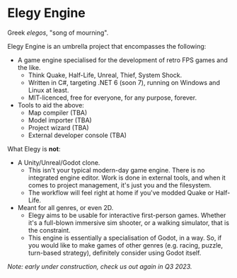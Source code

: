 
# Elegy Engine

Greek *elegos*, "song of mourning".

Elegy Engine is an umbrella project that encompasses the following:
* A game engine specialised for the development of retro FPS games and the like.
  * Think Quake, Half-Life, Unreal, Thief, System Shock.
  * Written in C#, targeting .NET 6 (soon 7), running on Windows and Linux at least.
  * MIT-licenced, free for everyone, for any purpose, forever.
* Tools to aid the above:
  * Map compiler (TBA)
  * Model importer (TBA)
  * Project wizard (TBA)
  * External developer console (TBA)

What Elegy is **not**:
* A Unity/Unreal/Godot clone.
  * This isn't your typical modern-day game engine. There is no integrated engine editor. Work is done in external tools, and when it comes to project management, it's just you and the filesystem.
  * The workflow will feel right at home if you've modded Quake or Half-Life.
* Meant for all genres, or even 2D.
  * Elegy aims to be usable for interactive first-person games. Whether it's a full-blown immersive sim shooter, or a walking simulator, that is the constraint.
  * This engine is essentially a specialisation of Godot, in a way. So, if you would like to make games of other genres (e.g. racing, puzzle, turn-based strategy), definitely consider using Godot itself.

*Note: early under construction, check us out again in Q3 2023.*
